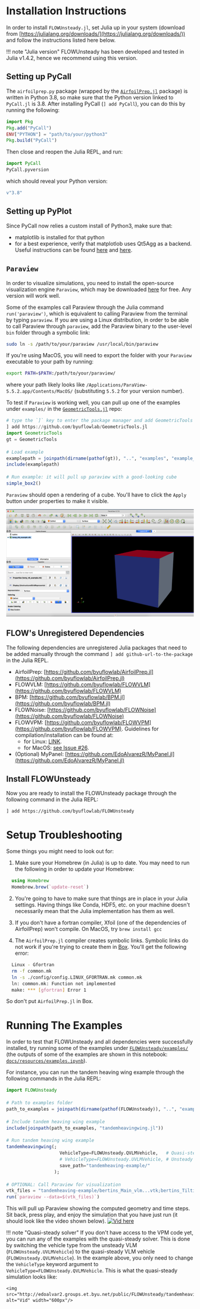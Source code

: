 # Installation Instructions

In order to install `FLOWUnsteady.jl`, set Julia up in your system (download from [https://julialang.org/downloads/](https://julialang.org/downloads/)) and follow the instructions listed here below.


!!! note "Julia version"
    FLOWUnsteady has been developed and tested in Julia v1.4.2, hence we recommend using this version.

## Setting up PyCall

The `airfoilprep.py` package (wrapped by the [`AirfoilPrep.jl`](https://github.com/byuflowlab/AirfoilPrep.jl) package) is written in Python 3.8, so make sure that the Python version linked to `PyCall.jl` is 3.8. After installing PyCall (`] add PyCall`), you can do this by running the following:

```julia
import Pkg
Pkg.add("PyCall")
ENV["PYTHON"] = "path/to/your/python3"
Pkg.build("PyCall")
```

Then close and reopen the Julia REPL, and run:

```julia
import PyCall
PyCall.pyversion
```

which should reveal your Python version:

```julia
v"3.8"
```

## Setting up PyPlot
Since PyCall now relies a custom install of Python3, make sure that:
- matplotlib is installed for that python
- for a best experience, verify that matplotlob uses Qt5Agg as a backend. Useful instructions can be found [here](https://github.com/JuliaPy/PyPlot.jl#os-x) and [here](https://stackoverflow.com/questions/58627696/warning-pyplot-is-using-tkagg-backend-which-is-known-to-cause-crashes-on-macos).

## `Paraview`

In order to visualize simulations, you need to install the open-source visualization engine `Paraview`, which may be downloaded [here](https://www.paraview.org/download/) for free. Any version will work well.

Some of the examples call Paraview through the Julia command `run('paraview')`, which is equivalent to calling Paraview from the terminal by typing `paraview`. If you are using a Linux distribution, in order to be able to call Paraview through `paraview`, add the Paraview binary to the user-level `bin` folder through a symbolic link:
```bash
sudo ln -s /path/to/your/paraview /usr/local/bin/paraview
```
If you're using MacOS, you will need to export the folder with your `Paraview` executable to your path by running:
```bash
export PATH=$PATH:/path/to/your/paraview/
```

where your path likely looks like `/Applications/ParaView-5.5.2.app/Contents/MacOS/` (substituting `5.5.2` for your version number).

To test if `Paraview` is working well, you can pull up one of the examples under `examples/` in the [`GeometricTools.jl`](https://github.com/byuflowlab/GeometricTools.jl.git) repo:

```julia
# type the `]` key to enter the package manager and add GeometricTools
] add https://github.com/byuflowlab/GeometricTools.jl
import GeometricTools
gt = GeometricTools

# Load example
examplepath = joinpath(dirname(pathof(gt)), "..", "examples", "example_simple.jl")
include(examplepath)

# Run example: it will pull up paraview with a good-looking cube
simple_box2()
```

`Paraview` should open a rendering of a cube. You'll have to click the `Apply` button under properties to make it visible.

![Img](../assets/howtofigs/simple_cube.png)


## FLOW's Unregistered Dependencies

The following dependencies are unregistered Julia packages that need to be added manually through the command `] add github-url-to-the-package` in the Julia REPL.

* AirfoilPrep: [https://github.com/byuflowlab/AirfoilPrep.jl](https://github.com/byuflowlab/AirfoilPrep.jl)
* FLOWVLM: [https://github.com/byuflowlab/FLOWVLM](https://github.com/byuflowlab/FLOWVLM)
* BPM: [https://github.com/byuflowlab/BPM.jl](https://github.com/byuflowlab/BPM.jl)
* FLOWNoise: [https://github.com/byuflowlab/FLOWNoise](https://github.com/byuflowlab/FLOWNoise)
* FLOWVPM: [https://github.com/byuflowlab/FLOWVPM](https://github.com/byuflowlab/FLOWVPM). Guidelines for compilation/installation can be found at:
  *  for Linux: [LINK](https://nbviewer.jupyter.org/url/edoalvar2.groups.et.byu.net/LabNotebook/202008/FLOWVPMSetupFinal.ipynb).
  *  for MacOS: [see Issue #26](https://github.com/byuflowlab/FLOWUnsteady/issues/26).
* (Optional) MyPanel: [https://github.com/EdoAlvarezR/MyPanel.jl](https://github.com/EdoAlvarezR/MyPanel.jl)

## Install FLOWUnsteady

Now you are ready to install the FLOWUnsteady package through the following command in the Julia REPL:

```
] add https://github.com/byuflowlab/FLOWUnsteady
```

# Setup Troubleshooting

Some things you might need to look out for:

1. Make sure your Homebrew (in Julia) is up to date. You may need to run the following in order to update your Homebrew:
```julia
  using Homebrew
  Homebrew.brew(`update-reset`)
```

2. You're going to have to make sure that things are in place in your Julia settings. Having things like Conda, HDF5, etc. on your machine doesn't necessarily mean that the Julia implementation has them as well.

3. If you don't have a fortran compiler, Xfoil (one of the dependencies of AirfoilPrep) won't compile.  On MacOS, try `brew install gcc`

4. The `AirfoilPrep.jl` compiler creates symbolic links. Symbolic links do not work if you're trying to create them in [Box](http://box.byu.edu/). You'll get the following error:
```bash
  Linux - Gfortran
  rm -f common.mk
  ln -s ./config/config.LINUX_GFORTRAN.mk common.mk
  ln: common.mk: Function not implemented
  make: *** [gfortran] Error 1
```
So don't put `AirfoilPrep.jl` in Box.

# Running The Examples

In order to test that FLOWUnsteady and all dependencies were successfully installed, try running some of the examples under [`FLOWUnsteady/examples/`](https://github.com/byuflowlab/FLOWUnsteady/blob/master/examples/) (the outputs of some of the examples are shown in this notebook: [`docs/resources/examples.ipynb`](https://nbviewer.jupyter.org/github/byuflowlab/FLOWUnsteady/blob/master/docs/resources/examples.ipynb)).

For instance, you can run the tandem heaving wing example through the following commands in the Julia REPL:

```julia
import FLOWUnsteady

# Path to examples folder
path_to_examples = joinpath(dirname(pathof(FLOWUnsteady)), "..", "examples")

# Include tandem heaving wing example
include(joinpath(path_to_examples, "tandemheavingwing.jl"))

# Run tandem heaving wing example
tandemheavingwing(;
                    VehicleType=FLOWUnsteady.QVLMVehicle,   # Quasi-steady solver
                    # VehicleType=FLOWUnsteady.UVLMVehicle, # Unsteady solver (requires FLOWVPM)
                    save_path="tandemheaving-example/"
                  );

# OPTIONAL: Call Paraview for visualization
vtk_files = "tandemheaving-example/bertins_Main_vlm...vtk;bertins_Tilting_Tandem_vlm...vtk;bertins_pfield...vtk;"
run(`paraview --data=$(vtk_files)`)
```

This will pull up Paraview showing the computed geometry and time steps. Sit back, press play, and enjoy the simulation that you have just run (it should look like the video shown below).
[![Vid here](../assets/img/play01_wide.png)](https://youtu.be/Pch94bKpjrQ)


!!! note "Quasi-steady solver"
    If you don't have access to the VPM code yet, you can run any of the examples with the quasi-steady solver. This is done by switching the vehicle type from the unsteady VLM (`FLOWUnsteady.UVLMVehicle`) to the quasi-steady VLM vehicle (`FLOWUnsteady.QVLMVehicle`). In the example above, you only need to change the `VehicleType` keyword argument to `VehicleType=FLOWUnsteady.QVLMVehicle`. This is what the quasi-steady simulation looks like:

```@raw html
<img src="http://edoalvar2.groups.et.byu.net/public/FLOWUnsteady/tandemheaving142_1.gif" alt="Vid" width="600px"/>
```
